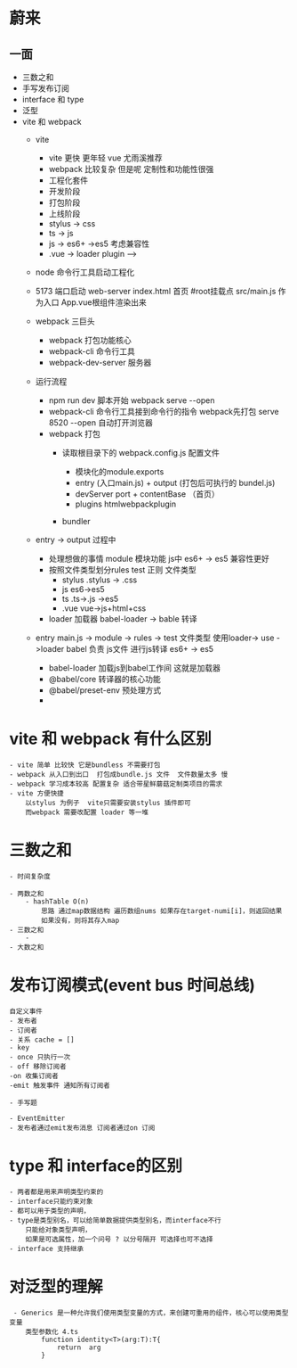 # 蔚来


## 一面
- 三数之和
- 手写发布订阅
- interface 和 type 
- 泛型
- vite 和 webpack
    - vite
        - vite 更快 更年轻  vue 尤雨溪推荐 
        - webpack 比较复杂 但是呢 定制性和功能性很强
        - 工程化套件
        - 开发阶段
        - 打包阶段
        - 上线阶段
        - stylus -> css
        - ts -> js
        - js -> es6+ ->es5  考虑兼容性
        - .vue -> loader plugin -->                         

    - node 命令行工具启动工程化
    - 5173 端口启动 web-server index.html 首页 #root挂载点
        src/main.js 作为入口  App.vue根组件渲染出来
    - webpack 三巨头
        - webpack 打包功能核心
        - webpack-cli 命令行工具
        - webpack-dev-server 服务器

    - 运行流程
        - npm run dev 脚本开始 webpack serve --open 
        - webpack-cli 命令行工具接到命令行的指令
            webpack先打包
                serve 8520
                --open 自动打开浏览器
        - webpack 打包
            - 读取根目录下的 webpack.config.js 配置文件
                - 模块化的module.exports
                - entry (入口main.js) + output (打包后可执行的 bundel.js)
                - devServer port + contentBase （首页）
                - plugins htmlwebpackplugin 
                
            - bundler
    - entry -> output 过程中
        - 处理想做的事情 module 模块功能 
            js中 es6+ -> es5 兼容性更好
        - 按照文件类型划分rules
            test 正则 文件类型
            - stylus  .stylus -> .css
            - js       es6->es5
            - ts       .ts->.js ->es5
            - .vue     vue->js+html+css
        - loader 加载器 babel-loader -> bable 转译 
    - entry main.js -> module -> rules -> test 文件类型 使用loader-> use ->loader
    babel 负责 js文件 进行js转译 es6+ -> es5
        - babel-loader 加载js到babel工作间  这就是加载器
        - @babel/core 转译器的核心功能
        - @babel/preset-env 预处理方式
        - 
# vite 和 webpack 有什么区别
    - vite 简单 比较快 它是bundless 不需要打包 
    - webpack 从入口到出口  打包成bundle.js 文件  文件数量太多 慢
    - webpack 学习成本较高 配置复杂 适合带星鲜蘑菇定制类项目的需求
    - vite 方便快捷
        以stylus 为例子  vite只需要安装stylus 插件即可
        而webpack 需要改配置 loader 等一堆

# 三数之和
    - 时间复杂度

    - 两数之和
        - hashTable O(n)
            思路 通过map数据结构 遍历数组nums 如果存在target-numi[i]，则返回结果
            如果没有，则将其存入map
    - 三数之和
        - 
    - 大数之和
# 发布订阅模式(event bus 时间总线)  
    自定义事件
    - 发布者 
    - 订阅者
    - 关系 cache = []
    - key 
    - once 只执行一次
    - off 移除订阅者
    -on 收集订阅者
    -emit 触发事件 通知所有订阅者

    - 手写题

    - EventEmitter 
    - 发布者通过emit发布消息 订阅者通过on 订阅

# type 和 interface的区别
    - 两者都是用来声明类型约束的
    - interface只能约束对象 
    - 都可以用于类型的声明，
    - type是类型别名，可以给简单数据提供类型别名，而interface不行
        只能给对象类型声明，
        如果是可选属性，加一个问号 ? 以分号隔开 可选择也可不选择
    - interface 支持继承

# 对泛型的理解
     - Generics 是一种允许我们使用类型变量的方式，来创建可重用的组件，核心可以使用类型变量
        类型参数化 4.ts
            function identity<T>(arg:T):T{
                return  arg
            }

